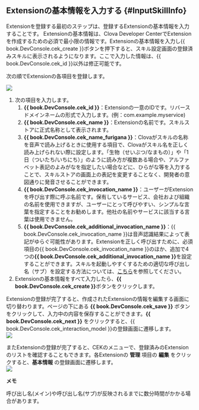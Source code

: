 ## Extensionの基本情報を入力する {#InputSkillInfo}

Extensionを登録する最初のステップは、登録するExtensionの基本情報を入力することです。
Extensionの基本情報は、Clova Developer CenterでExtensionを作成するための必須で最小限の情報です。Extensionの基本情報を入力し{{ book.DevConsole.cek_create }}ボタンを押下すると、スキル設定画面の登録済みスキルに表示されるようになります。ここで入力した情報は、{{ book.DevConsole.cek_id }}以外は修正可能です。

次の順でExtensionの各項目を登録します。

![](/DevConsole/Assets/Images/DevConsole-Create_New_Extension.png)
<ol>
  <li>次の項目を入力します。
    <ol>
      <li><strong>{{ book.DevConsole.cek_id }}</strong>：Extensionの一意のIDです。リバースドメインネームの形式で入力します。(例：com.example.myservice)</li>
      <li><strong>{{ book.DevConsole.cek_name }}</strong>：Extensionの名前です。スキルストアに正式名称として表示されます。</li>
      <li><strong>{{ book.DevConsole.cek_name_furigana }}</strong>：Clovaがスキルの名称を音声で読み上げるときに使用する項目で、Clovaがスキル名を正しく読み上げられない際に設定します。「生物（せいぶつ/なまもの）」や「1日（ついたち/いちにち）」のように読み方が複数ある場合や、アルファベット表記のよみがなを指定したい場合などに、ひらがな等を入力することで、スキルストアの画面上の表記を変更することなく、開発者の意図通りに発音させることができます。</li>
      <li><strong>{{ book.DevConsole.cek_invocation_name }}</strong>：ユーザーがExtensionを呼び出す際に呼ぶ名前です。保有しているサービス、会社および組織の名前を使用できますが、ユーザーにとって呼びやすい、シンプルな言葉を指定することをお勧めします。他社の名前やサービスに該当する言葉は使用できません。</li>
        <li><strong>{{ book.DevConsole.cek_additional_invocation_name }}</strong>：{{ book.DevConsole.cek_invocation_name }}は音声認識結果によって表記がゆらぐ可能性があります。Extensionを正しく呼び出すために、必須項目の{{ book.DevConsole.cek_invocation_name }}のほか、追加で4つの<strong>{{ book.DevConsole.cek_additional_invocation_name }}</strong>を設定することができます。スキルを起動しやすくするための適切な呼び出し名（サブ）を設定する方法については、<a href="/Design/Design_Custom_Extension.md#DefineSubInvocationName">こちら</a>を参照してください。</li>
    </ol>
  <li>Extensionの基本情報をすべて入力したら、<strong>{{ book.DevConsole.cek_create }}</strong>ボタンをクリックします。</li>
</ol>

Extensionの登録が完了すると、作成されたExtensionの情報を編集する画面に切り替わります。ページの下にある **{{ book.DevConsole.cek_save }}** ボタンをクリックして、入力中の内容を保存することができます。**{{ book.DevConsole.cek_next }}** をクリックすると、{{ book.DevConsole.cek_interaction_model }}の登録画面に遷移します。  
![](/DevConsole/Assets/Images/DevConsole-Edit_Extension.png)

またExtensionの登録が完了すると、CEKのメニューで、登録済みのExtensionのリストを確認することもできます。各Extensionの **管理** 項目の **編集** をクリックすると、**基本情報** の登録画面に遷移します。   
![](/DevConsole/Assets/Images/DevConsole-Extension_List_After_Creation.png)

<div class="note">
  <p><strong>メモ</strong></p>
  <p>呼び出し名(メイン)や呼び出し名(サブ)が反映されるまでに数分時間がかかる場合があります。</p>
</div>
